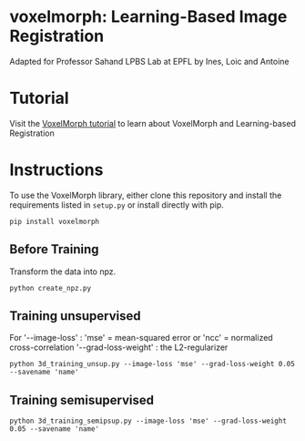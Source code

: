 # voxelmorph: Learning-Based Image Registration  

Adapted for Professor Sahand LPBS Lab at EPFL by Ines, Loic and Antoine

# Tutorial

Visit the [VoxelMorph tutorial](http://tutorial.voxelmorph.net/) to learn about VoxelMorph and Learning-based Registration


# Instructions

To use the VoxelMorph library, either clone this repository and install the requirements listed in `setup.py` or install directly with pip.

```
pip install voxelmorph
```

## Before Training

Transform the data into npz.

```
python create_npz.py
```

## Training unsupervised
For '--image-loss' : 'mse' = mean-squared error or 'ncc' = normalized cross-correlation
'--grad-loss-weight' : the L2-regularizer

```
python 3d_training_unsup.py --image-loss 'mse' --grad-loss-weight 0.05 --savename 'name'
```

## Training semisupervised

```
python 3d_training_semipsup.py --image-loss 'mse' --grad-loss-weight 0.05 --savename 'name'
```
